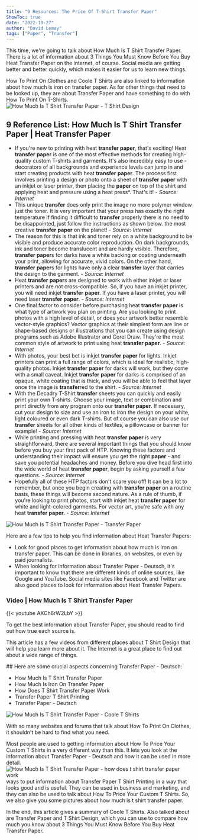 ```yaml
---
title: "9 Resources: The Price Of T-Shirt Transfer Paper"
ShowToc: true 
date: "2022-10-27"
author: "David Lemay" 
tags: ["Paper", "Transfer"]
---
```


	
This time, we're going to talk about How Much Is T Shirt Transfer Paper. There is a lot of information about 3 Things You Must Know Before You Buy Heat Transfer Paper on the internet, of course. Social media are getting better and better quickly, which makes it easier for us to learn new things.

How To Print On Clothes and Coole T Shirts are also linked to information about how much is iron on transfer paper. As for other things that need to be looked up, they are about Transfer Paper and have something to do with How To Print On T-Shirts.
<img loading="lazy" src="http://thenoteway.com/wp-content/uploads/2017/07/Queensway-printing-shop.png" onerror="this.onerror=null;this.src='https://blogger.googleusercontent.com/img/a/AVvXsEhe7F7TRXHtjiKvHb5vS7DmnxvpHiDyoYyYvm1nHB3Qp2_w3BnM6A2eq4v7FYxCC9bfZt3a9vIMtAYEKUiaDQbHMg-ViyGmRIj39MLp0bGFfgfYw1Dc9q_H-T0wiTm3l0Uq42dETrN9eC8aGJ9_IORZsxST1AcLR7np1koOfcc7tnHa4S8Mwz_xD9d0=s16000';" alt="How Much Is T Shirt Transfer Paper - T Shirt Design" >

## 9 Reference List: How Much Is T Shirt Transfer Paper | Heat Transfer Paper
-   If you're new to printing with heat **transfer** **paper**, that's exciting! Heat **transfer** **paper** is one of the most effective methods for creating high-quality custom T-shirts and garments. It's also incredibly easy to use - decorators of all backgrounds and experience levels can jump in and start creating products with heat **transfer** **paper**. The process first involves printing a design or photo onto a sheet of **transfer** **paper** with an inkjet or laser printer, then placing the **paper** on top of the shirt and applying heat and pressure using a heat press*. That's it! - <cite>Source: Internet</cite>
-   This unique **transfer** does only print the image no more polymer window just the toner. It is very important that your press has exactly the right temperature If finding it difficult to **transfer** properly there is no need to be disappointed, just follow the instructions as shown below. the most creative **transfer** **paper** on the planet! - <cite>Source: Internet</cite>
-   The reason for this is that ink and toner rely on a white background to be visible and produce accurate color reproduction. On dark backgrounds, ink and toner become translucent and are hardly visible. Therefore, **transfer** **paper**s for darks have a white backing or coating underneath your print, allowing for accurate, vivid colors. On the other hand, **transfer** **paper**s for lights have only a clear **transfer** layer that carries the design to the garment. - <cite>Source: Internet</cite>
-   Heat **transfer** **paper**s are designed to work with either inkjet or laser printers and are not cross-compatible. So, if you have an inkjet printer, you will need inkjet **transfer** **paper**. If you have a laser printer, you will need laser **transfer** **paper**. - <cite>Source: Internet</cite>
-   One final factor to consider before purchasing heat **transfer** **paper** is what type of artwork you plan on printing. Are you looking to print photos with a high level of detail, or does your artwork better resemble vector-style graphics? Vector graphics at their simplest form are line or shape-based designs or illustrations that you can create using design programs such as Adobe Illustrator and Corel Draw. They're the most common style of artwork to print using heat **transfer** **paper**. - <cite>Source: Internet</cite>
-   With photos, your best bet is inkjet **transfer** **paper** for lights. Inkjet printers can print a full range of colors, which is ideal for realistic, high-quality photos. Inkjet **transfer** **paper** for darks will work, but they come with a small caveat. Inkjet **transfer** **paper** for darks is comprised of an opaque, white coating that is thick, and you will be able to feel that layer once the image is **transfer**red to the shirt. - <cite>Source: Internet</cite>
-   With the Decadry T-Shirt **transfer** sheets you can quickly and easily print your own T-shirts. Choose your image, text or combination and print directly from any program onto our **transfer** **paper**. If necessary, cut your design to size and use an iron to iron the design on your white, light coloured or even dark T-shirts. But of course you can also use our **transfer** sheets for all other kinds of textiles, a pillowcase or banner for example! - <cite>Source: Internet</cite>
-   While printing and pressing with heat **transfer** **paper** is very straightforward, there are several important things that you should know before you buy your first pack of HTP. Knowing these factors and understanding their impact will ensure you get the right **paper** - and save you potential headaches and money. Before you dive head first into the wide world of heat **transfer** **paper**, begin by asking yourself a few questions. - <cite>Source: Internet</cite>
-   Hopefully all of these HTP factors don't scare you off! It can be a lot to remember, but once you begin creating with **transfer** **paper** on a routine basis, these things will become second nature. As a rule of thumb, if you're looking to print photos, start with inkjet heat **transfer** **paper** for white and light-colored garments. For vector art, you're safe with any heat **transfer** **paper**. - <cite>Source: Internet</cite>


<img loading="lazy" src="https://sc02.alicdn.com/kf/HTB1Hhjui3KTBuNkSne1q6yJoXXaH/227485473/HTB1Hhjui3KTBuNkSne1q6yJoXXaH.jpg" onerror="this.onerror=null;this.src='https://blogger.googleusercontent.com/img/a/AVvXsEhe7F7TRXHtjiKvHb5vS7DmnxvpHiDyoYyYvm1nHB3Qp2_w3BnM6A2eq4v7FYxCC9bfZt3a9vIMtAYEKUiaDQbHMg-ViyGmRIj39MLp0bGFfgfYw1Dc9q_H-T0wiTm3l0Uq42dETrN9eC8aGJ9_IORZsxST1AcLR7np1koOfcc7tnHa4S8Mwz_xD9d0=s16000';" alt="How Much Is T Shirt Transfer Paper - Transfer Paper" >

Here are a few tips to help you find information about Heat Transfer Papers:
- Look for good places to get information about how much is iron on transfer paper. This can be done in libraries, on websites, or even by paid journalists.
- When looking for information about Transfer Paper - Deutsch, it's important to know that there are different kinds of online sources, like Google and YouTube. Social media sites like Facebook and Twitter are also good places to look for information about Heat Transfer Papers.

### Video | How Much Is T Shirt Transfer Paper
{{< youtube AXCh6rW2LbY >}} 

To get the best information about Transfer Paper, you should read to find out how true each source is.

This article has a few videos from different places about T Shirt Design that will help you learn more about it. The Internet is a great place to find out about a wide range of things.
<script async="async" data-cfasync="false" src="//normallydemandedalter.com/fe63df3c5408708b15d8dc3d9b206b31/invoke.js"></script>
<div id="container-fe63df3c5408708b15d8dc3d9b206b31"></div>
## Here are some crucial aspects concerning Transfer Paper - Deutsch:

- How Much Is T Shirt Transfer Paper
- How Much Is Iron On Transfer Paper
- How Does T Shirt Transfer Paper Work
- Transfer Paper T Shirt Printing
- Transfer Paper - Deutsch

 <img loading="lazy" src="https://i.pinimg.com/736x/a8/e9/46/a8e946b26efb94f2fc507c0e21885be4.jpg" onerror="this.onerror=null;this.src='https://blogger.googleusercontent.com/img/a/AVvXsEhe7F7TRXHtjiKvHb5vS7DmnxvpHiDyoYyYvm1nHB3Qp2_w3BnM6A2eq4v7FYxCC9bfZt3a9vIMtAYEKUiaDQbHMg-ViyGmRIj39MLp0bGFfgfYw1Dc9q_H-T0wiTm3l0Uq42dETrN9eC8aGJ9_IORZsxST1AcLR7np1koOfcc7tnHa4S8Mwz_xD9d0=s16000';" alt="How Much Is T Shirt Transfer Paper - Coole T Shirts" >

With so many websites and forums that talk about How To Print On Clothes, it shouldn't be hard to find what you need.

Most people are used to getting information about How To Price Your Custom T Shirts in a very different way than this. It lets you look at the information about Transfer Paper - Deutsch and how it can be used in more detail.
<img loading="lazy" src="https://i.pinimg.com/736x/ef/eb/9e/efeb9e95335b85e42f5c99f1f3f394c2.jpg" onerror="this.onerror=null;this.src='https://blogger.googleusercontent.com/img/a/AVvXsEhe7F7TRXHtjiKvHb5vS7DmnxvpHiDyoYyYvm1nHB3Qp2_w3BnM6A2eq4v7FYxCC9bfZt3a9vIMtAYEKUiaDQbHMg-ViyGmRIj39MLp0bGFfgfYw1Dc9q_H-T0wiTm3l0Uq42dETrN9eC8aGJ9_IORZsxST1AcLR7np1koOfcc7tnHa4S8Mwz_xD9d0=s16000';" alt="How Much Is T Shirt Transfer Paper - how does t shirt transfer paper work" >
ways to put information about Transfer Paper T Shirt Printing in a way that looks good and is useful. They can be used in business and marketing, and they can also be used to talk about How To Price Your Custom T Shirts. So, we also give you some pictures about how much is t shirt transfer paper.

In the end, this article gives a summary of Coole T Shirts. Also talked about are Transfer Paper and T Shirt Design, which you can use to compare how much you know about 3 Things You Must Know Before You Buy Heat Transfer Paper.
	
	
	
	

